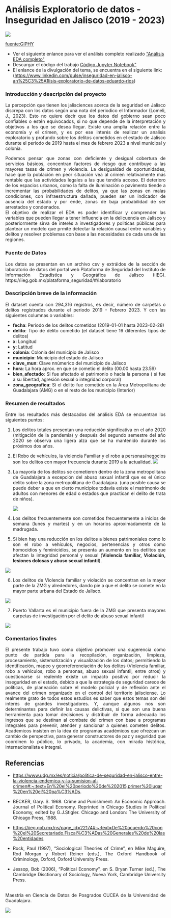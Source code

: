 # Análisis Exploratorio de datos - Inseguridad en Jalisco (2019 - 2023)

![](https://media.giphy.com/media/CCFFPwOK9xbamQksxU/giphy-downsized.gif)
  
  [fuente:GIPHY](https://media.giphy.com/media/CCFFPwOK9xbamQksxU/giphy-downsized.gif)

+ Ver el siguiente enlance para ver el análisis completo realizado ["Análisis EDA completo"](https://github.dev/edurios2021/Proyecto_EDA_MCD_UDG/blob/main/src/EDA_Delitos_Jalisco.ipynb)
+ Descargar el código del trabajo  [Código Jupyter Notebook"](https://github.com/edurios2021/Proyecto_EDA_MCD_UDG/blob/main/src/EDA_Delitos_Jalisco.ipynb)
+ El enlance de la divulgación del tema, se encuentra en el siguiente link: (https://www.linkedin.com/pulse/inseguridad-en-jalisco-an%25C3%25A1lisis-exploratorio-de-datos-eduardo-rios)

### Introducción y descripcíón del proyecto
<div style="text-align: justify"> La percepción que tienen los jalisciences acerca de la seguridad en Jalisco discrepa con los datos según una nota del periodico el Informador (Lomeli, J., 2023).  Esto no quiere decir que los datos del gobierno sean poco confiables o estén equivocados, si no que depende de la interpretación y objetivos a los que se desea llegar. Existe una amplia relación entre la economía y el crimen, y es por ese interés de realizar un analisis exploratorio y profundo sobre los delitos cometidos en el estado de Jalisco durante el periodo de 2019 hasta el mes de febrero 2023 a nivel municipal y colonia.
  
  Podemos pensar que zonas con deficiente y desigual cobertura de servicios básicos, concentran factores de riesgo que contribuye a las mayores tasas de crimen y violencia. La desigualdad de oportunidades, hace que la población en peor situación vea al crimen relativamente más rentable que las actividades legales a las que tendría acceso. El deterioro de los espacios urbanos, como la falta de iluminación o pavimento tiende a incrementar las probabilidades de delitos, ya que las zonas en malas condiciones, con infraestructura dañada, pueden ser un indicador de ausencia del estado y por ende, zonas de baja probabilidad de ser arrestados y condenados.   
  El objetivo de realizar el EDA es poder identificar y comprender las variables que pueden llegar a tener influencia en la delicuencia en Jalisco y posteriormente sirva de interés a investigadores y politicas públicas para plantear un modelo que prmite detectar la relación causal entre variables y delitos y resolver problemas con base a las necesidades de cada una de las regiones. </div>

### Fuente de Datos
<div style="text-align: justify"> Los datos se presentan en un archivo csv y extráidos de la sección de laboratorio de datos del portal web Plataforma de Seguridad del Instituto de Información Estadística y Geográfica de Jalisco (IIEG). https://iieg.gob.mx/plataforma_seguridad/#/laboratorio <div>  
  
### Descripción breve de la información
  
  El dataset cuenta con 294,316 registros, es decir, número de carpetas o delitos registrados durante el periodo 2019 - Febrero 2023.
  Y con las siguientes columnas o variables:
    
  + **fecha**: Periodo de los delitos cometidos (2019-01-01 hasta 2023-02-28)
  + **delito**: Tipo de delito cometido (el dataset tiene 16 diferentes tipos de delitos)
  + **x**: Longitud
  + **y**: Latitud
  + **colonia**: Colonia del municipio de Jalisco
  + **municipio**: Municipio del estado de Jalisco
  + **clave_mun**: Clave nnúmerico del municipio de Jalisco
  + **hora**: La hora aprox. en que se cometio el delito (00.00 hasta 23.59)
  + **bien_afectado**: Si fue afectado el patrimonio o hacía la persona ( si fue a su libertad, agresión sexual o integridad corporal)
  + **zona_geografica**: Si el delito fue cometido en la Área Metropolitana de Guadalajara (AMG) o en el resto de los municipio (Interior)
  
### Resumen de resultados 
Entre los resultados más destacados del análisis EDA se encuentran los siguientes puntos:
  
  1. Los delitos totales presentan una reducción significativa en el año 2020 (mitigación de la pandemia) y después del segundo semestre del año 2020 se observa una ligera alza que se ha mantenido durante los próximos dos años.
  
  2. El Robo de vehículos, la violencia Familiar y el robo a personas/negocios son los delitos con mayor frecuencia durante 2019 a la actualidad. 
    ![](https://github.com/edurios2021/Proyecto_EDA_MCD_UDG/blob/main/results/img/Tipo_delitos.png)
  
  3. La mayoría de los delitos se cometieron dentro de la zona metropolitana de Guadalajara a excepción del abuso sexual infantil que es el único delito sobre la zona metropolitana de Guadalajara. (una posible causa se puede deber a que en cierto municipios todavía existe el matrimonio de adultos con menores de edad o estados que practican el delito de trata de niños).
     
     ![](https://github.com/edurios2021/Proyecto_EDA_MCD_UDG/blob/main/results/img/Relacion.png)
  
  4. Los delitos frecuentemente son cometidos frecuentemente a inicios de semana (lunes y martes) y en un horarios aproximadamente de la madrugada.
  
 5. Si bien hay una reducción en los delitos a bienes patrimoniales como lo son el robo a vehículos, negocios, pertenencias y otros como homocidios y feminicidios, se presenta un aumento en los detlitos que afectan la integridad personal y sexual (**Violencia familiar, Violación, lesiones dolosas y abuso sexual infantil**).
 
 ![](https://github.com/edurios2021/Proyecto_EDA_MCD_UDG/blob/main/results/img/historico_delitos.png)
 
  6. Los delitos de Violencia familiar y violación se concentran en la mayor parte de la ZMG y alrededores, dando pie a que el delito se comete en la mayor parte urbana del Estado de Jalisco.
 
 ![](https://github.com/edurios2021/Proyecto_EDA_MCD_UDG/blob/main/results/img/mapa_calor.png)
  
  7. Puerto Vallarta es el municipio fuera de la ZMG que presenta mayores carpetas de investigación por el delito de abuso sexual infantil
  
  ![](https://github.com/edurios2021/Proyecto_EDA_MCD_UDG/blob/main/results/img/abuso_sexual.png)
  
 ### Comentarios finales
El presente trabajo tuvo como objetivo promover una sugerencia como punto de partida para la recopilación, organización, limpieza, procesamiento, sistematización y visualización de los datos; permitiendo la identificación, mapeo y georreferenciación de los delitos (Violencia familiar, robo a vehículos, robo a personas, abuso sexual infantil, entre otros) y cuestionarse si realemte existe un impacto positivo por reducir la inseguridad en el estado, debido a que la estrategia de seguridad carece de políticas, de planeación sobre el modelo policial y de reflexión ante el avance del crimen organizado en el control del territorio jalisciense. Lo realmente grato de todos estos estudios es saber que estos temas son del interés de  grandes investigadores. Y, aunque algunos nos son determinantes para definir las causas  delictivas, sí que son una buena herramienta para tomar decisiones y distribuir de forma  adecuada los ingresos que se destinan al combate del crimen con base a programas integrales para prevenir, atender y sancionar a quienes cometen delitos. Academicos insisten en la idea de programas académicos que ofrezcan un cambio de perspectiva, para generar constructores de paz y seguridad que coordinen lo público, lo privado, la academia, con mirada histórica, internacionalista e integral.
  
 ## Referencias
+ https://www.udg.mx/es/noticia/politica-de-seguridad-en-jalisco-entre-la-violencia-endemica-y-la-sumision-al-crimen#:~:text=En%20el%20periodo%20de%202015,primer%20lugar%20en%20el%20pa%C3%ADs.

+ BECKER, Gary. S. 1968. Crime and Punishment: An Economic Approach. Journal of Political Economy. Reprinted in Chicago Studies in Political Economy, edited by G.J.Stigler. Chicago and London: The University of Chicago Press, 1988.

+ https://iieg.gob.mx/ns/page_id=22174#:~:text=De%20acuerdo%20con%20el%20Secretariado,Fiscal%C3%ADas%20Generales%20de%20las%20entidades

+ Rock, Paul (1997), “Sociological Theories of Crime”, en Mike Maguire, Rod Morgan y Robert Reiner (eds.), The Oxford Handbook of Criminology, Oxford, Oxford University Press. 

+ Jessop, Bob (2006), “Political Economy”, en S. Bryan Turner (ed.), The Cambridge Disctionary of Sociology, Nueva York, Cambridge University Press.
 


<br>
Maestría en Ciencia de Datos de Posgrados CUCEA de la Universidad de Guadalajara.  

![](https://raw.githubusercontent.com/vcuspinera/UDG_MCD_Project_Dev_II/main/actividades/img/MCD_logo.png)

